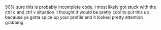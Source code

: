 90% sure this is probably incomplete code, i most likely got stuck with the ctrl c and ctrl v situation. i thought it would be pretty cool to put this up because ya gotta spice up your profile and it looked pretty attention grabbing.
